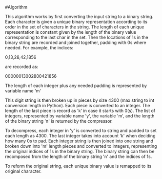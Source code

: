 #Algorithm

This algorithm works by first converting the input string
to a binary string. Each character is given a unique
binary representation according to its order in the set
of characters in the string. The length of each unique
representation is constant given by the length of the binary
value corresponding to the last char in the set. Then the locations
of 1s in the binary string are recorded and joined together, padding
with 0s where needed. For example, the indices:

0,13,28,42,1856

are recorded as:

00000013002800421856

The length of each integer plus any needed padding is represented
by variable name 'm'

This digit string is then broken up in pieces by size 4300
(max string to int conversion length in Python). Each piece
is converted to an integer. The length of the last piece
is record as 'k' in case it starts with 0(s). The list of integers,
represented by variable name 'y', the variable 'm', and the length of
the binary string 'n' is returned by the compressor.

To decompress, each integer in 'y' is converted to string and padded
to set each length as 4300. The last integer takes into account 'k'
when deciding how many 0s to pad. Each integer string is then joined into
one string and broken down into 'm' length pieces and converted to
integers, representing the original indices of 1s in the binary string.
The binary string can then be recomposed from the length of the binary
string 'n' and the indices of 1s.

To reform the original string, each unique binary value is remapped
to its original character.
